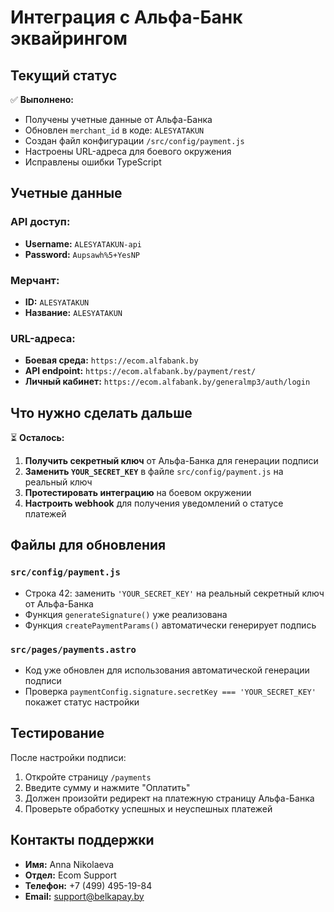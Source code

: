 # Интеграция с Альфа-Банк эквайрингом

## Текущий статус

✅ **Выполнено:**
- Получены учетные данные от Альфа-Банка
- Обновлен `merchant_id` в коде: `ALESYATAKUN`
- Создан файл конфигурации `/src/config/payment.js`
- Настроены URL-адреса для боевого окружения
- Исправлены ошибки TypeScript

## Учетные данные

### API доступ:
- **Username:** `ALESYATAKUN-api`
- **Password:** `Aupsawh%5+YesNP`

### Мерчант:
- **ID:** `ALESYATAKUN`
- **Название:** `ALESYATAKUN`

### URL-адреса:
- **Боевая среда:** `https://ecom.alfabank.by`
- **API endpoint:** `https://ecom.alfabank.by/payment/rest/`
- **Личный кабинет:** `https://ecom.alfabank.by/generalmp3/auth/login`

## Что нужно сделать дальше

⏳ **Осталось:**
1. **Получить секретный ключ** от Альфа-Банка для генерации подписи
2. **Заменить `YOUR_SECRET_KEY`** в файле `src/config/payment.js` на реальный ключ
3. **Протестировать интеграцию** на боевом окружении
4. **Настроить webhook** для получения уведомлений о статусе платежей

## Файлы для обновления

### `src/config/payment.js`
- Строка 42: заменить `'YOUR_SECRET_KEY'` на реальный секретный ключ от Альфа-Банка
- Функция `generateSignature()` уже реализована
- Функция `createPaymentParams()` автоматически генерирует подпись

### `src/pages/payments.astro`
- Код уже обновлен для использования автоматической генерации подписи
- Проверка `paymentConfig.signature.secretKey === 'YOUR_SECRET_KEY'` покажет статус настройки

## Тестирование

После настройки подписи:
1. Откройте страницу `/payments`
2. Введите сумму и нажмите "Оплатить"
3. Должен произойти редирект на платежную страницу Альфа-Банка
4. Проверьте обработку успешных и неуспешных платежей

## Контакты поддержки

- **Имя:** Anna Nikolaeva
- **Отдел:** Ecom Support
- **Телефон:** +7 (499) 495-19-84
- **Email:** support@belkapay.by
